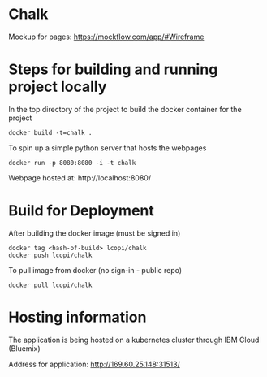 # Chalk

Mockup for pages: https://mockflow.com/app/#Wireframe

# Steps for building and running project locally
In the top directory of the project to build
the docker container for the project
```
docker build -t=chalk .
```
To spin up a simple python server that hosts the
webpages
```
docker run -p 8080:8080 -i -t chalk
```

Webpage hosted at: http://localhost:8080/

# Build for Deployment
After building the docker image (must be signed in)
```
docker tag <hash-of-build> lcopi/chalk
docker push lcopi/chalk
```
To pull image from docker (no sign-in - public repo)
```
docker pull lcopi/chalk
```

# Hosting information
The application is being hosted on a kubernetes
cluster through IBM Cloud (Bluemix)

Address for application: http://169.60.25.148:31513/
